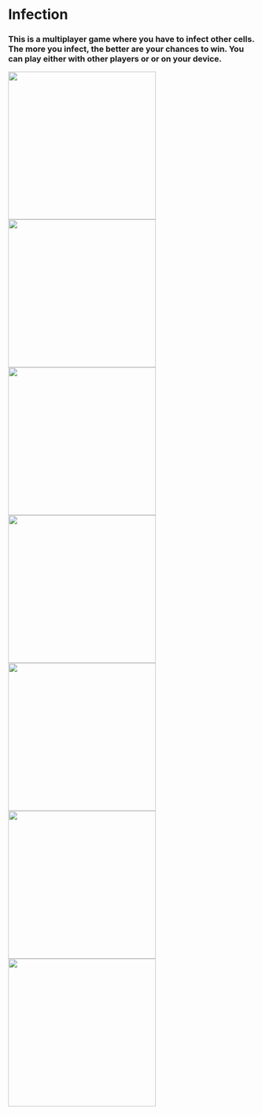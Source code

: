 <h1>Infection</h1>
<h3>This is a multiplayer game where you have to infect other cells. The more you infect, the better are your chances to win. You can play either with other players or or on your device.</h3>
<img src="./AppStoreImages/1242x2208/1.png" width="300">
<img src="./AppStoreImages/1242x2208/2.png" width="300">
<img src="./AppStoreImages/1242x2208/3.png" width="300">
<img src="./AppStoreImages/1242x2208/4.png" width="300">
<img src="./AppStoreImages/1242x2208/5.png" width="300">
<img src="./AppStoreImages/1242x2208/6.png" width="300">
<img src="./AppStoreImages/1242x2208/7.png" width="300">

